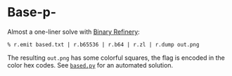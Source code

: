 # Base-p-

Almost a one-liner solve with [Binary Refinery](https://github.com/binref/refinery):

```shell
% r.emit based.txt | r.b65536 | r.b64 | r.zl | r.dump out.png
```

The resulting `out.png` has some colorful squares, the flag is encoded in the color hex codes. See [`based.py`](based.py) for an automated solution.
